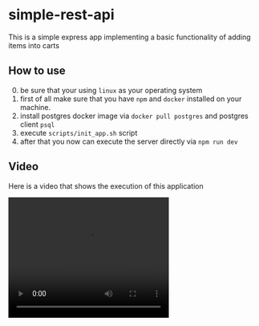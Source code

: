 # simple-rest-api
This is a simple express app implementing a basic functionality of adding items into carts

## How to use
0. be sure that your using `linux` as your operating system
1. first of all make sure that you have `npm` and `docker` installed on your machine.
2. install postgres docker image via `docker pull postgres` and postgres client `psql`
3. execute `scripts/init_app.sh` script
4. after that you now can execute the server directly via `npm run dev`


## Video

Here is a video that shows the execution of this application

<video width="320" height="240" controls>
  <source src="video.mkv" type="video/mkv">
</video>

